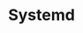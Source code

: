 ---
title: "Systemd"
description: "More information on why systemd marks the installation as unsupported."
---